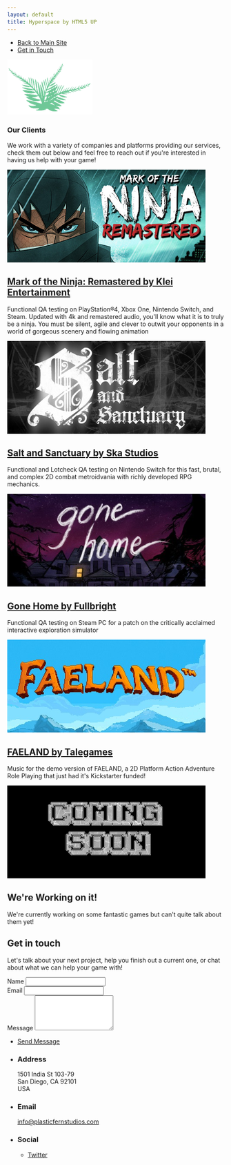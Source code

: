 ```yaml
---
layout: default
title: Hyperspace by HTML5 UP
---
```


<!-- Sidebar -->
<section id="sidebar">
	<div class="inner">
		<nav>
			<ul>
				<li><a href="http://www.plasticfernstudios.com">Back to Main Site</a></li>
				<li><a href="#three">Get in Touch</a></li>
			</ul>
		</nav>
	</div>
</section>

<!-- Wrapper -->
<div id="wrapper">

<!-- One -->
<section id="one" class="wrapper style2 spotlights">
	<section>
		<div class="content">
			<div class="inner">
				<a><img src="images/logo.png" alt="plastic fern studios logo" data-position="center center" /></a>
				<h1>Our Clients</h1>
				<p>We work with a variety of companies and platforms providing our services, check them out below and feel free to reach out if you're interested in having us help with your game!</p>
			</div>
		</div>
	</section>
	<section>
		<a><img src="images/motn.jpg" alt="" data-position="25% 25%" /></a>
		<div class="content">
			<div class="inner">
				<a href="https://www.klei.com/games/mark-ninja"><h2>Mark of the Ninja: Remastered by Klei Entertainment</h2></a>
				<p>Functional QA testing on PlayStation®4, Xbox One, Nintendo Switch, and Steam. Updated with 4k and remastered audio, you'll know what it is to truly be a ninja. You must be silent, agile and clever to outwit your opponents in a world of gorgeous scenery and flowing animation</p>
			</div>
		</div>
	</section>
	<section>
		<a><img src="images/Salt.jpg" alt="" data-position="center center" /></a>
		<div class="content">
			<div class="inner">
				<a href="https://www.nintendo.com/games/detail/salt-and-sanctuary-switch"><h2>Salt and Sanctuary by Ska Studios</h2></a>
				<p>Functional and Lotcheck QA testing on Nintendo Switch for this fast, brutal, and complex 2D combat metroidvania with richly developed RPG mechanics.</p>
			</div>
		</div>
	</section>
	<section>
		<a><img src="images/gonehome.jpg" alt="" data-position="25% 25%" /></a>
		<div class="content">
			<div class="inner">
				<a href="https://gonehome.game/"><h2>Gone Home by Fullbright</h2></a>
				<p>Functional QA testing on Steam PC for a patch on the critically acclaimed interactive exploration simulator</p>
			</div>
		</div>
	</section>
	<section>
		<a><img src="images/faeland.jpg" alt="" data-position="25% 25%" /></a>
		<div class="content">
			<div class="inner">
				<a href="http://www.talegames.com"><h2>FAELAND by Talegames</h2></a>
				<p>Music for the demo version of FAELAND, a 2D Platform Action Adventure Role Playing that just had it's Kickstarter funded!</p>
			</div>
		</div>
	</section>
	<section>
		<a><img src="images/Soon.png" alt="" data-position="25% 25%" /></a>
		<div class="content">
			<div class="inner">
				<h2>We're Working on it!</h2>
				<p>We're currently working on some fantastic games but can't quite talk about them yet!</p>
			</div>
		</div>
	</section>
</section>


<!-- Three -->
<section id="three" class="wrapper style1 fade-up">
	<div class="inner">
		<h2>Get in touch</h2>
		<p>Let's talk about your next project, help you finish out a current one, or chat about what we can help your game with!</p>
		<div class="split style1">
			<section>
				<form method="post" action="https://formspree.io/info@plasticfernstudios.com">
					<div class="field half first">
						<label for="name">Name</label>
						<input type="text" name="name" id="name" />
					</div>
					<div class="field half">
						<label for="email">Email</label>
						<input type="text" name="email" id="email" />
					</div>
					<div class="field">
						<label for="message">Message</label>
						<textarea name="message" id="message" rows="5"></textarea>
					</div>
					<ul class="actions">
						<li><a href="" class="button submit">Send Message</a></li>
					</ul>
				</form>
			</section>
			<section>
				<ul class="contact">
					<li>
						<h3>Address</h3>
						<span>1501 India St 103-79<br />
						San Diego, CA 92101<br />
						USA</span>
					</li>
					<li>
						<h3>Email</h3>
						<a href="mailto:info@plasticfernstudios.com">info@plasticfernstudios.com</a>
					</li>
					<li>
						<h3>Social</h3>
						<ul class="icons">
							<li><a href="https://www.twitter.com/jaymfernandes" class="fa-twitter"><span class="label">Twitter</span></a></li>
						</ul>
					</li>
				</ul>
			</section>
		</div>
	</div>
</section>

</div>
